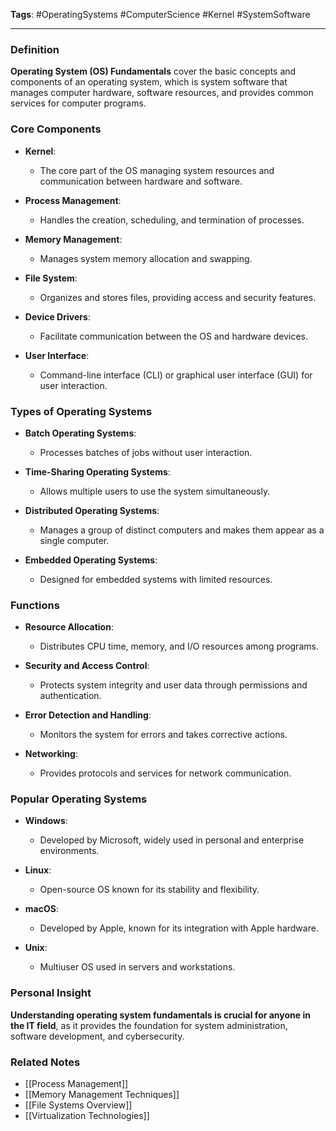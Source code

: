 **Tags**: #OperatingSystems #ComputerScience #Kernel #SystemSoftware

---

### Definition

**Operating System (OS) Fundamentals** cover the basic concepts and components of an operating system, which is system software that manages computer hardware, software resources, and provides common services for computer programs.

### Core Components

- **Kernel**:
    
    - The core part of the OS managing system resources and communication between hardware and software.
- **Process Management**:
    
    - Handles the creation, scheduling, and termination of processes.
- **Memory Management**:
    
    - Manages system memory allocation and swapping.
- **File System**:
    
    - Organizes and stores files, providing access and security features.
- **Device Drivers**:
    
    - Facilitate communication between the OS and hardware devices.
- **User Interface**:
    
    - Command-line interface (CLI) or graphical user interface (GUI) for user interaction.

### Types of Operating Systems

- **Batch Operating Systems**:
    
    - Processes batches of jobs without user interaction.
- **Time-Sharing Operating Systems**:
    
    - Allows multiple users to use the system simultaneously.
- **Distributed Operating Systems**:
    
    - Manages a group of distinct computers and makes them appear as a single computer.
- **Embedded Operating Systems**:
    
    - Designed for embedded systems with limited resources.

### Functions

- **Resource Allocation**:
    
    - Distributes CPU time, memory, and I/O resources among programs.
- **Security and Access Control**:
    
    - Protects system integrity and user data through permissions and authentication.
- **Error Detection and Handling**:
    
    - Monitors the system for errors and takes corrective actions.
- **Networking**:
    
    - Provides protocols and services for network communication.

### Popular Operating Systems

- **Windows**:
    
    - Developed by Microsoft, widely used in personal and enterprise environments.
- **Linux**:
    
    - Open-source OS known for its stability and flexibility.
- **macOS**:
    
    - Developed by Apple, known for its integration with Apple hardware.
- **Unix**:
    
    - Multiuser OS used in servers and workstations.

### Personal Insight

**Understanding operating system fundamentals is crucial for anyone in the IT field**, as it provides the foundation for system administration, software development, and cybersecurity.

### Related Notes

- [[Process Management]]
- [[Memory Management Techniques]]
- [[File Systems Overview]]
- [[Virtualization Technologies]]